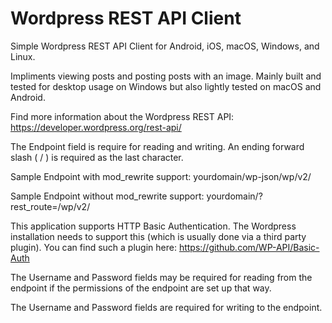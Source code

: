 # Wordpress REST API Client
Simple Wordpress REST API Client for Android, iOS, macOS, Windows, and Linux.

Impliments viewing posts and posting posts with an image. Mainly built and tested for desktop usage on Windows but also lightly tested on macOS and Android.

Find more information about the Wordpress REST API:
<https://developer.wordpress.org/rest-api/>

The Endpoint field is require for reading and writing. An ending forward slash ( / ) is required as the last character.

Sample Endpoint with mod_rewrite support:
yourdomain/wp-json/wp/v2/

Sample Endpoint without mod_rewrite support:
yourdomain/?rest_route=/wp/v2/

This application supports HTTP Basic Authentication. The Wordpress installation needs to support this (which is usually done via a third party plugin). You can find such a plugin here: https://github.com/WP-API/Basic-Auth

The Username and Password fields may be required for reading from the endpoint if the permissions of the endpoint are set up that way.

The Username and Password fields are required for writing to the endpoint.
